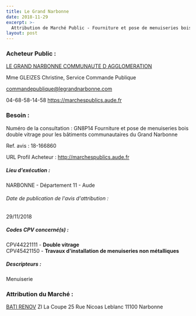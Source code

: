 ```yaml
---
title: Le Grand Narbonne
date: 2018-11-29
excerpt: >-
  Attribution de Marché Public - Fourniture et pose de menuiseries bois double vitrage pour les bâtiments communautaires du Grand Narbonne
layout: post
---
```


### Acheteur Public : 
<a href="/acheteur-137/siren-241100593"> LE GRAND NARBONNE COMMUNAUTE D AGGLOMERATION</a><br/>

Mme GLEIZES Christine, Service Commande Publique

commandepublique@legrandnarbonne.com

04-68-58-14-58
https://marchespublics.aude.fr
### Besoin :

Numéro de la consultation : GN8P14 Fourniture et pose de menuiseries bois double vitrage pour les bâtiments communautaires du Grand Narbonne

Ref. avis : 18-166860

URL Profil Acheteur : http://marchespublics.aude.fr

##### Lieu d'exécution :

NARBONNE - Département 11 - Aude

###### Date de publication de l'avis d'attribution : 
29/11/2018

##### Codes CPV concerné(s) :
CPV44221111 - **Double vitrage** <br/>
CPV45421150 - **Travaux d'installation de menuiseries non métalliques** <br/>

##### Descripteurs :
Menuiserie <br/>

### Attribution du Marché :
<a href="/entreprise-561/siren-439537028"> BATI RENOV</a>    ZI La Coupe 25 Rue Nicoas Leblanc 11100 Narbonne <br/>
